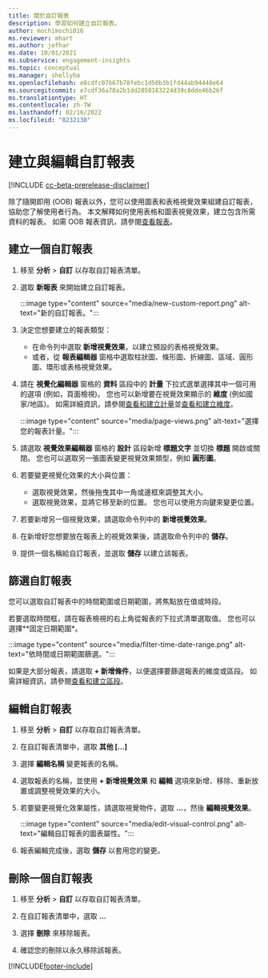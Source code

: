 ```yaml
---
title: 關於自訂報表
description: 學習如何建立自訂報表。
author: mochimochi016
ms.reviewer: mhart
ms.author: jefhar
ms.date: 10/01/2021
ms.subservice: engagement-insights
ms.topic: conceptual
ms.manager: shellyha
ms.openlocfilehash: e8cdfc07b67b78febc1d50b3b1fd44ab94448e64
ms.sourcegitcommit: e7cdf36a78a2b1dd2850183224d39c8dde46b26f
ms.translationtype: HT
ms.contentlocale: zh-TW
ms.lasthandoff: 02/16/2022
ms.locfileid: "8232138"
---
```

# <a name="create-and-edit-custom-reports"></a>建立與編輯自訂報表

[!INCLUDE [cc-beta-prerelease-disclaimer](includes/cc-beta-prerelease-disclaimer.md)]

除了隨開即用 (OOB) 報表以外，您可以使用圖表和表格視覺效果組建自訂報表，協助您了解使用者行為。 本文解釋如何使用表格和圖表視覺效果，建立包含所需資料的報表。 如需 OOB 報表資訊，請參閱[查看報表](view-reports.md)。

## <a name="create-a-custom-report"></a>建立一個自訂報表

1. 移至 **分析** > **自訂** 以存取自訂報表清單。

1. 選取 **新報表** 來開始建立自訂報表。

   :::image type="content" source="media/new-custom-report.png" alt-text="新的自訂報表。":::

1. 決定您想要建立的報表類型：

    - 在命令列中選取 **新增視覺效果**，以建立預設的表格視覺效果。
    - 或者，從 **報表編輯器** 窗格中選取柱狀圖、條形圖、折線圖、區域、圓形圖、環形或表格視覺效果。

1. 請在 **視覺化編輯器** 窗格的 **資料** 區段中的 **計量** 下拉式選單選擇其中一個可用的選項 (例如，頁面檢視)。 您也可以新增要在視覺效果顯示的 **維度** (例如國家/地區)。 如需詳細資訊，請參閱[查看和建立計量](metrics.md)並[查看和建立維度](dimensions.md)。

   :::image type="content" source="media/page-views.png" alt-text="選擇您的報表計量。":::

1. 請選取 **視覺效果編輯器** 窗格的 **設計** 區段新增 **標題文字** 並切換 **標題** 開啟或關閉。  您也可以選取另一張圖表變更視覺效果類型，例如 **圓形圖**。

1. 若要變更視覺化效果的大小與位置：
   - 選取視覺效果，然後拖曳其中一角或邊框來調整其大小。
   - 選取視覺效果，並將它移至新的位置。 您也可以使用方向鍵來變更位置。
1. 若要新增另一個視覺效果，請選取命令列中的 **新增視覺效果**。
1. 在新增好您想要放在報表上的視覺效果後，請選取命令列中的 **儲存**。

1. 提供一個名稱給自訂報表，並選取 **儲存** 以建立該報表。
 
## <a name="filter-a-custom-report"></a>篩選自訂報表

您可以選取自訂報表中的時間範圍或日期範圍，將焦點放在值或時段。

若要選取時間框，請在報表檢視的右上角從報表的下拉式清單選取值。 您也可以選擇**固定日期範圍*。

:::image type="content" source="media/filter-time-date-range.png" alt-text="依時間或日期範圍篩選。":::

如果是大部分報表，請選取 **+ 新增條件**，以便選擇要篩選報表的維度或區段。 如需詳細資訊，請參閱[查看和建立區段](segments.md)。

## <a name="edit-a-custom-report"></a>編輯自訂報表

1. 移至 **分析** > **自訂** 以存取自訂報表清單。

1. 在自訂報表清單中，選取 **其他 [...]** 

1. 選擇 **編輯名稱** 變更報表的名稱。

1. 選取報表的名稱，並使用 **+ 新增視覺效果** 和 **編輯** 選項來新增、移除、重新放置或調整視覺效果的大小。

1. 若要變更視覺化效果屬性，請選取視覺物件，選取 **...**，然後 **編輯視覺效果**。

   :::image type="content" source="media/edit-visual-control.png" alt-text="編輯自訂報表的圖表屬性。":::

1. 報表編輯完成後，選取 **儲存** 以套用您的變更。 

## <a name="delete-a-custom-report"></a>刪除一個自訂報表

1. 移至 **分析** > **自訂** 以存取自訂報表清單。

1. 在自訂報表清單中，選取 **...**

1. 選擇 **刪除** 來移除報表。

1. 確認您的刪除以永久移除該報表。


[!INCLUDE[footer-include](../includes/footer-banner.md)]
